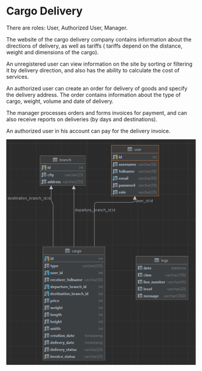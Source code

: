<h1>Cargo Delivery</h1>

There are roles: User, Authorized User, Manager.

The website of the cargo delivery company contains information about the directions of delivery, as well as tariffs (
tariffs depend on the distance, weight and dimensions of the cargo).

An unregistered user can view information on the site by sorting or filtering it by delivery direction, and also has the
ability to calculate the cost of services.

An authorized user can create an order for delivery of goods and specify the delivery address. The order contains
information about the type of cargo, weight, volume and date of delivery.

The manager processes orders and forms invoices for payment, and can also receive reports on deliveries (by days and
destinations).

An authorized user in his account can pay for the delivery invoice.


![Image alt](https://github.com/bdmtr/cargo/blob/master/dbimg.png)

